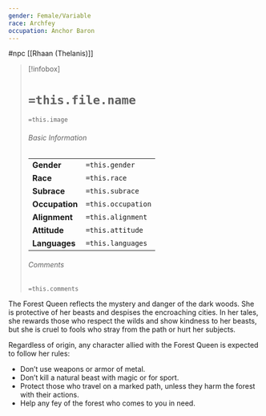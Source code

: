 ```yaml
---
gender: Female/Variable
race: Archfey
occupation: Anchor Baron
---
```

 #npc [[Rhaan (Thelanis)]]

> [!infobox]
> # `=this.file.name`
> `=this.image`
> ###### Basic Information
> |  |  |
> | ---- | ---- |
> | **Gender** | `=this.gender` |
> | **Race** | `=this.race` |
> | **Subrace** | `=this.subrace` |
> | **Occupation** | `=this.occupation` |
> | **Alignment** | `=this.alignment` |
> | **Attitude** | `=this.attitude` |
> | **Languages** | `=this.languages` |
> ###### Comments
> `=this.comments`

The Forest Queen reflects the mystery and danger of the dark woods. She is protective of her beasts and despises the encroaching cities. In her tales, she rewards those who respect the wilds and show kindness to her beasts, but she is cruel to fools who stray from the path or hurt her subjects.

Regardless of origin, any character allied with the Forest Queen is expected to follow her rules:

- Don’t use weapons or armor of metal.
- Don’t kill a natural beast with magic or for sport.
- Protect those who travel on a marked path, unless they harm the forest with their actions.
- Help any fey of the forest who comes to you in need.
